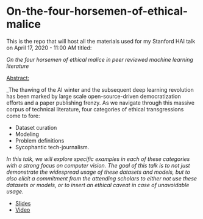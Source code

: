 # On-the-four-horsemen-of-ethical-malice
This is the repo that will host all the materials used for my Stanford HAI talk on April 17, 2020 - 11:00 AM titled:

_On the four horsemen of ethical malice in peer reviewed machine learning literature_

[Abstract:](https://hai.stanford.edu/events/hai-weekly-seminar-vinay-uday-prabhu-four-horsemen-ethical-malice-peer-reviewed-machine "Stanford HAI Homepage")

_The thawing of the AI winter and the subsequent deep learning revolution has been marked by large scale open-source-driven democratization efforts and a paper publishing frenzy. As we navigate through this massive corpus of technical literature, four categories of ethical transgressions come to fore: 
- Dataset curation
- Modeling
- Problem definitions
- Sycophantic tech-journalism. 

_In this talk, we will explore specific examples in each of these categories with a strong focus on computer vision. The goal of this talk is to not just demonstrate the widespread usage of these datasets and models, but to also elicit a commitment from the attending scholars to either not use these datasets or models, or to insert an ethical caveat in case of unavoidable usage._

- [Slides](https://bit.ly/2WvkVOR)
- [Video](https://youtu.be/hpA67iDxNGU)
